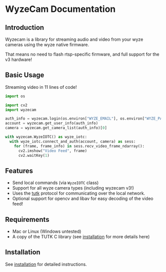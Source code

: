 # WyzeCam Documentation

## Introduction

Wyzecam is a library for streaming audio and video from your wyze cameras using the wyze native firmware.

That means no need to flash rtsp-specific firmware, and full support for the v3 hardware!

## Basic Usage

Streaming video in 11 lines of code!

```python
import os

import cv2
import wyzecam

auth_info = wyzecam.login(os.environ["WYZE_EMAIL"], os.environ["WYZE_PASSWORD"])
account = wyzecam.get_user_info(auth_info)
camera = wyzecam.get_camera_list(auth_info)[0]

with wyzecam.WyzeIOTC() as wyze_iotc:
  with wyze_iotc.connect_and_auth(account, camera) as sess:
    for (frame, frame_info) in sess.recv_video_frame_ndarray():
      cv2.imshow("Video Feed", frame)
      cv2.waitKey(1)
```

## Features

- Send local commands (via `WyzeIOTC` class)
- Support for all wyze camera types (including wyzecam v3!)
- Uses the [tutk](https://github.com/nblavoie/wyzecam-api/tree/master/wyzecam-sdk) protocol for communicating over the
  local network.
- Optional support for opencv and libav for easy decoding of the video feed!

## Requirements

- Mac or Linux (Windows untested)
- A copy of the TUTK C library (see [installation](/installation/) for more details here)

## Installation

See [installation](installation/) for detailed instructions.

